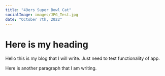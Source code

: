 ```yaml
---
title: "49ers Super Bowl Cat"
socialImage: images/JPG_Test.jpg
date: "October 7th, 2022"
---
```


# Here is my heading

Hello this is my blog that I will write. Just need to test functionality of app.

Here is another paragraph that I am writing.
